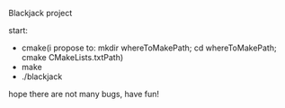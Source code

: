 Blackjack project 

start:
 - cmake(i propose to: mkdir whereToMakePath; cd whereToMakePath; cmake CMakeLists.txtPath)
 - make
 - ./blackjack

hope there are not many bugs, have fun!